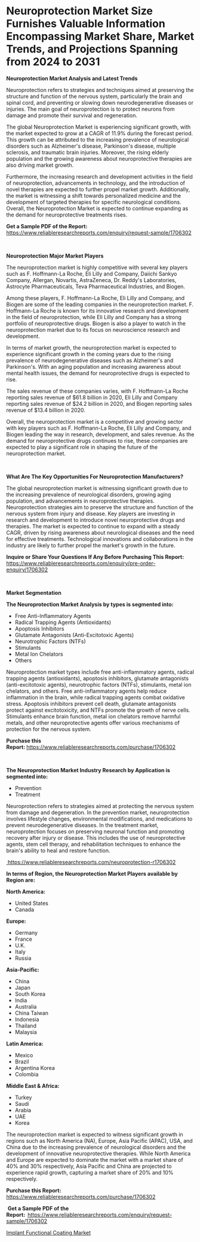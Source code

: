<p><h1>Neuroprotection Market Size Furnishes Valuable Information Encompassing Market Share, Market Trends, and Projections Spanning from 2024 to 2031</h1></p><p><strong>Neuroprotection Market Analysis and Latest Trends</strong></p>
<p><p>Neuroprotection refers to strategies and techniques aimed at preserving the structure and function of the nervous system, particularly the brain and spinal cord, and preventing or slowing down neurodegenerative diseases or injuries. The main goal of neuroprotection is to protect neurons from damage and promote their survival and regeneration.</p><p>The global Neuroprotection Market is experiencing significant growth, with the market expected to grow at a CAGR of 11.9% during the forecast period. This growth can be attributed to the increasing prevalence of neurological disorders such as Alzheimer's disease, Parkinson's disease, multiple sclerosis, and traumatic brain injuries. Moreover, the rising elderly population and the growing awareness about neuroprotective therapies are also driving market growth.</p><p>Furthermore, the increasing research and development activities in the field of neuroprotection, advancements in technology, and the introduction of novel therapies are expected to further propel market growth. Additionally, the market is witnessing a shift towards personalized medicine and the development of targeted therapies for specific neurological conditions. Overall, the Neuroprotection Market is expected to continue expanding as the demand for neuroprotective treatments rises.</p></p>
<p><strong>Get a Sample PDF of the Report:&nbsp;</strong> <a href="https://www.reliableresearchreports.com/enquiry/request-sample/1706302">https://www.reliableresearchreports.com/enquiry/request-sample/1706302</a></p>
<p>&nbsp;</p>
<p><strong>Neuroprotection Major Market Players</strong></p>
<p><p>The neuroprotection market is highly competitive with several key players such as F. Hoffmann-La Roche, Eli Lilly and Company, Daiichi Sankyo Company, Allergan, Novartis, AstraZeneca, Dr. Reddy's Laboratories, Astrocyte Pharmaceuticals, Teva Pharmaceutical Industries, and Biogen. </p><p>Among these players, F. Hoffmann-La Roche, Eli Lilly and Company, and Biogen are some of the leading companies in the neuroprotection market. F. Hoffmann-La Roche is known for its innovative research and development in the field of neuroprotection, while Eli Lilly and Company has a strong portfolio of neuroprotective drugs. Biogen is also a player to watch in the neuroprotection market due to its focus on neuroscience research and development.</p><p>In terms of market growth, the neuroprotection market is expected to experience significant growth in the coming years due to the rising prevalence of neurodegenerative diseases such as Alzheimer's and Parkinson's. With an aging population and increasing awareness about mental health issues, the demand for neuroprotective drugs is expected to rise.</p><p>The sales revenue of these companies varies, with F. Hoffmann-La Roche reporting sales revenue of $61.8 billion in 2020, Eli Lilly and Company reporting sales revenue of $24.2 billion in 2020, and Biogen reporting sales revenue of $13.4 billion in 2020.</p><p>Overall, the neuroprotection market is a competitive and growing sector with key players such as F. Hoffmann-La Roche, Eli Lilly and Company, and Biogen leading the way in research, development, and sales revenue. As the demand for neuroprotective drugs continues to rise, these companies are expected to play a significant role in shaping the future of the neuroprotection market.</p></p>
<p>&nbsp;</p>
<p><strong>What Are The Key Opportunities For Neuroprotection Manufacturers?</strong></p>
<p><p>The global neuroprotection market is witnessing significant growth due to the increasing prevalence of neurological disorders, growing aging population, and advancements in neuroprotective therapies. Neuroprotection strategies aim to preserve the structure and function of the nervous system from injury and disease. Key players are investing in research and development to introduce novel neuroprotective drugs and therapies. The market is expected to continue to expand with a steady CAGR, driven by rising awareness about neurological diseases and the need for effective treatments. Technological innovations and collaborations in the industry are likely to further propel the market's growth in the future.</p></p>
<p><strong>Inquire or Share Your Questions If Any Before Purchasing This Report:</strong> <a href="https://www.reliableresearchreports.com/enquiry/pre-order-enquiry/1706302">https://www.reliableresearchreports.com/enquiry/pre-order-enquiry/1706302</a></p>
<p>&nbsp;</p>
<p><strong>Market Segmentation</strong></p>
<p><strong>The Neuroprotection Market Analysis by types is segmented into:</strong></p>
<p><ul><li>Free Anti-Inflammatory Agents</li><li>Radical Trapping Agents (Antioxidants)</li><li>Apoptosis Inhibitors</li><li>Glutamate Antagonists (Anti-Excitotoxic Agents)</li><li>Neurotrophic Factors (NTFs)</li><li>Stimulants</li><li>Metal Ion Chelators</li><li>Others</li></ul></p>
<p><p>Neuroprotection market types include free anti-inflammatory agents, radical trapping agents (antioxidants), apoptosis inhibitors, glutamate antagonists (anti-excitotoxic agents), neurotrophic factors (NTFs), stimulants, metal ion chelators, and others. Free anti-inflammatory agents help reduce inflammation in the brain, while radical trapping agents combat oxidative stress. Apoptosis inhibitors prevent cell death, glutamate antagonists protect against excitotoxicity, and NTFs promote the growth of nerve cells. Stimulants enhance brain function, metal ion chelators remove harmful metals, and other neuroprotective agents offer various mechanisms of protection for the nervous system.</p></p>
<p><strong>Purchase this Report:&nbsp;</strong><a href="https://www.reliableresearchreports.com/purchase/1706302">https://www.reliableresearchreports.com/purchase/1706302</a></p>
<p>&nbsp;</p>
<p><strong>The Neuroprotection Market Industry Research by Application is segmented into:</strong></p>
<p><ul><li>Prevention</li><li>Treatment</li></ul></p>
<p><p>Neuroprotection refers to strategies aimed at protecting the nervous system from damage and degeneration. In the prevention market, neuroprotection involves lifestyle changes, environmental modifications, and medications to prevent neurodegenerative diseases. In the treatment market, neuroprotection focuses on preserving neuronal function and promoting recovery after injury or disease. This includes the use of neuroprotective agents, stem cell therapy, and rehabilitation techniques to enhance the brain's ability to heal and restore function.</p></p>
<p><a href="https://www.reliableresearchreports.com/neuroprotection-r1706302">&nbsp;https://www.reliableresearchreports.com/neuroprotection-r1706302</a></p>
<p><strong>In terms of Region, the Neuroprotection Market Players available by Region are:</strong></p>
<p>
    <p> <strong> North America: </strong>
        <ul>
            <li>United States</li>
            <li>Canada</li>
        </ul>
        </p> 
    <p> <strong> Europe: </strong>
        <ul>
            <li>Germany</li>
            <li>France</li>
            <li>U.K.</li>
            <li>Italy</li>
            <li>Russia</li>
        </ul>
        </p> 
    <p> <strong> Asia-Pacific: </strong>
        <ul>
            <li>China</li>
            <li>Japan</li>
            <li>South Korea</li>
            <li>India</li>
            <li>Australia</li>
            <li>China Taiwan</li>
            <li>Indonesia</li>
            <li>Thailand</li>
            <li>Malaysia</li>
        </ul>
        </p> 
    <p> <strong> Latin America: </strong>
        <ul>
            <li>Mexico</li>
            <li>Brazil</li>
            <li>Argentina Korea</li>
            <li>Colombia</li>
        </ul>
        </p> 
    <p> <strong> Middle East & Africa: </strong>
        <ul>
            <li>Turkey</li>
            <li>Saudi</li>
            <li>Arabia</li>
            <li>UAE</li>
            <li>Korea</li>
        </ul>
    </p>
    </p>
<p><p>The neuroprotection market is expected to witness significant growth in regions such as North America (NA), Europe, Asia Pacific (APAC), USA, and China due to the increasing prevalence of neurological disorders and the development of innovative neuroprotective therapies. While North America and Europe are expected to dominate the market with a market share of 40% and 30% respectively, Asia Pacific and China are projected to experience rapid growth, capturing a market share of 20% and 10% respectively.</p></p>
<p><strong>Purchase this Report: </strong><a href="https://www.reliableresearchreports.com/purchase/1706302">https://www.reliableresearchreports.com/purchase/1706302</a></p>
<p>&nbsp;<strong>Get a Sample PDF of the Report:&nbsp;&nbsp;</strong><a href="https://www.reliableresearchreports.com/enquiry/request-sample/1706302">https://www.reliableresearchreports.com/enquiry/request-sample/1706302</a></p>
<p><strong></strong></p>
<p><p><a href="https://issuu.com/reportprime-2/docs/implant-functional-coating-market-size-2030.pptx">Implant Functional Coating Market</a></p></p>